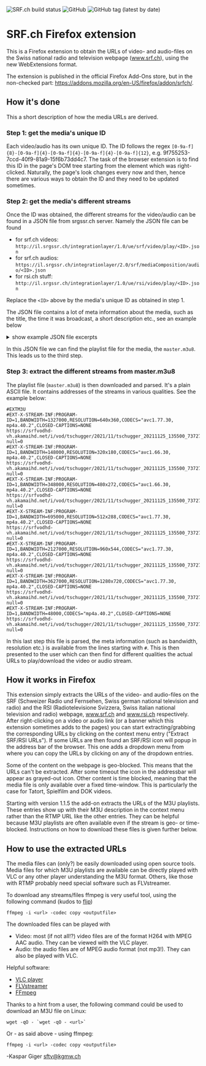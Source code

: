 ![SRF.ch build status](https://github.com/kaespi/srfchwx/actions/workflows/srfchwx_ci.yml/badge.svg) ![GitHub](https://img.shields.io/github/license/kaespi/srfchwx) ![GitHub tag (latest by date)](https://img.shields.io/github/v/tag/kaespi/srfchwx)


# SRF.ch Firefox extension

This is a Firefox extension to obtain the URLs of video- and audio-files on the Swiss national radio and television webpage (www.srf.ch), using the new WebExtensions format.

The extension is published in the official Firefox Add-Ons store, but in the non-checked part: https://addons.mozilla.org/en-US/firefox/addon/srfch/.

## How it's done

This a short description of how the media URLs are derived.

### Step 1: get the media's unique ID

Each video/audio has its own unique ID. The ID follows the regex `[0-9a-f]{8}-[0-9a-f]{4}-[0-9a-f]{4}-[0-9a-f]{4}-[0-9a-f]{12}`, e.g. 9f755253-7ccd-40f9-81a9-15f6b73dd4c7. The task of the browser extension is to find this ID in the page's DOM tree starting from the element which was right-clicked. Naturally, the page's look changes every now and then, hence there are various ways to obtain the ID and they need to be updated sometimes. 

### Step 2: get the media's different streams

Once the ID was obtained, the different streams for the video/audio can be found in a JSON file from srgssr.ch server. Namely the JSON file can be found
 * for srf.ch videos: `http://il.srgssr.ch/integrationlayer/1.0/ue/srf/video/play/<ID>.json` 
 * for srf.ch audios: `https://il.srgssr.ch/integrationlayer/2.0/srf/mediaComposition/audio/<ID>.json` 
 * for rsi.ch stuff: `http://il.srgssr.ch/integrationlayer/1.0/ue/rsi/video/play/<ID>.json`

Replace the `<ID>` above by the media's unique ID as obtained in step 1.

The JSON file contains a lot of meta information about the media, such as the title, the time it was broadcast, a short description etc., see an example below
<details>
    <summary>show example JSON file excerpts</summary>

```
{
  "Video": {
    "id": "9f755253-7ccd-40f9-81a9-15f6b73dd4c7",
    "modifiedDate": "2021-11-29T08:51:14+01:00",
    "urn": "urn:srf:ais:video:9f755253-7ccd-40f9-81a9-15f6b73dd4c7",
    "displayable": true,
    "createdDate": "2021-11-26T11:17:06+01:00",
    "assetSetId": "9ac55409-7209-43de-8d9c-03cea6b2ed42",
    "position": 0,
    "assetSubSetId": "EPISODE",
    "validFrom": "2021-11-28T22:20:00+01:00",
    "validTo": "2022-05-27T23:59:00+02:00",
    "noEmbed": true,
    "AssetMetadatas": {
      "AssetMetadata": [
        {
          "id": "aea188a1-2b5b-4a55-92db-b90a45c91c5a",
          "modifiedDate": "2021-11-29T08:51:14+01:00",
          "createdDate": "2021-11-26T11:17:06+01:00",
          "description": "Auf dem Simplon kommt es zu einer [...]",
          "lead": "Eine Konfrontation auf dem [...]",
          "title": "Tomatsossu",
          "assetId": "9f755253-7ccd-40f9-81a9-15f6b73dd4c7",
          "usage": "DEFAULT"
        }
      ]
    },
    ...
    ...
    "Playlists": {
      "@availability": "ONDEMAND",
      "Playlist": [
       ...
       ...
        {
          "@segmentation": "LOGICAL",
          "@protocol": "HTTP-HLS",
          "url": [
            {
              "@quality": "SD",
              "text": "https://srfvodhd-vh.akamaihd.net/i/vod/tschugger/2021/11/tschugger_20211125_135500_7372782_v_webcast_h264_,q40,q10,q20,q30,q50,.mp4.csmil/master.m3u8"
            },
            {
              "@quality": "HD",
              "text": "https://srfvodhd-vh.akamaihd.net/i/vod/tschugger/2021/11/tschugger_20211125_135500_7372782_v_webcast_h264_,q40,q10,q20,q30,q50,q60,.mp4.csmil/master.m3u8"
            }
          ]
        }
      ]
...
...
```
</details>

In this JSON file we can find the playlist file for the media, the `master.m3u8`. This leads us to the third step.

### Step 3: extract the different streams from master.m3u8

The playlist file (`master.m3u8`) is then downloaded and parsed. It's a plain ASCII file. It contains addresses of the streams in various qualities. See the example below:

```
#EXTM3U
#EXT-X-STREAM-INF:PROGRAM-ID=1,BANDWIDTH=1327000,RESOLUTION=640x360,CODECS="avc1.77.30, mp4a.40.2",CLOSED-CAPTIONS=NONE
https://srfvodhd-vh.akamaihd.net/i/vod/tschugger/2021/11/tschugger_20211125_135500_7372782_v_webcast_h264_,q40,q10,q20,q30,q50,q60,.mp4.csmil/index_0_av.m3u8?null=0
#EXT-X-STREAM-INF:PROGRAM-ID=1,BANDWIDTH=148000,RESOLUTION=320x180,CODECS="avc1.66.30, mp4a.40.2",CLOSED-CAPTIONS=NONE
https://srfvodhd-vh.akamaihd.net/i/vod/tschugger/2021/11/tschugger_20211125_135500_7372782_v_webcast_h264_,q40,q10,q20,q30,q50,q60,.mp4.csmil/index_1_av.m3u8?null=0
#EXT-X-STREAM-INF:PROGRAM-ID=1,BANDWIDTH=348000,RESOLUTION=480x272,CODECS="avc1.66.30, mp4a.40.2",CLOSED-CAPTIONS=NONE
https://srfvodhd-vh.akamaihd.net/i/vod/tschugger/2021/11/tschugger_20211125_135500_7372782_v_webcast_h264_,q40,q10,q20,q30,q50,q60,.mp4.csmil/index_2_av.m3u8?null=0
#EXT-X-STREAM-INF:PROGRAM-ID=1,BANDWIDTH=695000,RESOLUTION=512x288,CODECS="avc1.77.30, mp4a.40.2",CLOSED-CAPTIONS=NONE
https://srfvodhd-vh.akamaihd.net/i/vod/tschugger/2021/11/tschugger_20211125_135500_7372782_v_webcast_h264_,q40,q10,q20,q30,q50,q60,.mp4.csmil/index_3_av.m3u8?null=0
#EXT-X-STREAM-INF:PROGRAM-ID=1,BANDWIDTH=2127000,RESOLUTION=960x544,CODECS="avc1.77.30, mp4a.40.2",CLOSED-CAPTIONS=NONE
https://srfvodhd-vh.akamaihd.net/i/vod/tschugger/2021/11/tschugger_20211125_135500_7372782_v_webcast_h264_,q40,q10,q20,q30,q50,q60,.mp4.csmil/index_4_av.m3u8?null=0
#EXT-X-STREAM-INF:PROGRAM-ID=1,BANDWIDTH=3627000,RESOLUTION=1280x720,CODECS="avc1.77.30, mp4a.40.2",CLOSED-CAPTIONS=NONE
https://srfvodhd-vh.akamaihd.net/i/vod/tschugger/2021/11/tschugger_20211125_135500_7372782_v_webcast_h264_,q40,q10,q20,q30,q50,q60,.mp4.csmil/index_5_av.m3u8?null=0
#EXT-X-STREAM-INF:PROGRAM-ID=1,BANDWIDTH=48000,CODECS="mp4a.40.2",CLOSED-CAPTIONS=NONE
https://srfvodhd-vh.akamaihd.net/i/vod/tschugger/2021/11/tschugger_20211125_135500_7372782_v_webcast_h264_,q40,q10,q20,q30,q50,q60,.mp4.csmil/index_1_a.m3u8?null=0

```

In this last step this file is parsed, the meta information (such as bandwidth, resolution etc.) is available from the lines starting with `#`. This is then presented to the user which can then find for different qualities the actual URLs to play/download the video or audio stream.

## How it works in Firefox

This extension simply extracts the URLs of the video- and audio-files on the SRF (Schweizer Radio und Fernsehen, Swiss german national television and radio) and the RSI (Radiotelevisione Svizzera, Swiss italian national television and radio) webpage, www.srf.ch and www.rsi.ch respectively. After right-clicking on a video or audio link (or a banner which this extension sometimes adds to the pages) you can start extracting/grabbing the corresponding URLs by clicking on the context menu entry ("Extract SRF/RSI URLs"). If some URLs are then found an SRF/RSI icon will popup in the address bar of the browser. This one adds a dropdown menu from where you can copy the URLs by clicking on any of the dropdown entries.

Some of the content on the webpage is geo-blocked. This means that  the URLs can't be extracted. After some timeout the icon in the addressbar will appear as grayed-out icon. Other content is time blocked, meaning that the media file is only available over a fixed time-window. This is particularly the case for Tatort, Spielfilm and DOK videos.

Starting with version 1.1.5 the add-on extracts the URLs of the M3U playlists. These entries show up with their M3U description in the context menu rather than the RTMP URL like the other entries. They can be helpful because M3U playlists are often available even if the stream is geo- or time-blocked. Instructions on how to download these files is given further below.

## How to use the extracted URLs

The media files can (only?) be easily downloaded using open source tools. Media files for which M3U playlists are available can be directly played with VLC or any other player understanding the M3U format. Others, like those with RTMP probably need special software such as FLVstreamer.

To download any streams/files ffmpeg is very useful tool, using the following command (kudos to [flip](https://oinkzwurgl.org/))

    ffmpeg -i <url> -codec copy <outputfile>


The downloaded files can be played with
 * Video:
   most (if not all!?) video files are of the format H264 with MPEG AAC audio. They can be viewed with the VLC player.
 * Audio:
   the audio files are of MPEG audio format (not mp3!). They can also be played with VLC.

Helpful software:
 * [VLC player](http://www.videolan.org/vlc)
 * [FLVstreamer](http://www.nongnu.org/flvstreamer)
 * [FFmpeg](http://www.ffmpeg.org/)


Thanks to a hint from a user, the following command could be used to download an M3U file on Linux:

    wget -qO - `wget -qO - <url>`

Or - as said above - using ffmpeg:

    ffmpeg -i <url> -codec copy <outputfile>

-Kaspar Giger <sftv@kgmw.ch>
